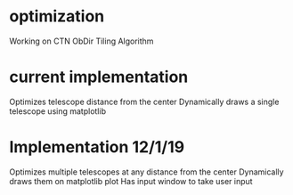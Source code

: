 # optimization
Working on CTN ObDir Tiling Algorithm

# current implementation
Optimizes telescope distance from the center
Dynamically draws a single telescope using matplotlib

# Implementation 12/1/19
Optimizes multiple telescopes at any distance from the center
Dynamically draws them on matplotlib plot
Has input window to take user input